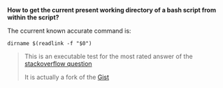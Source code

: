 __How to get the current present working directory of a bash script from within the script?__

The ccurrent known accurate command is:

`dirname $(readlink -f "$0")`

> This is an executable test for the most rated answer of the [stackoverflow question][SO]
>
> It is actually a fork of the [Gist](https://gist.github.com/tvlooy/cbfbdb111a4ebad8b93e)

[SO]: http://stackoverflow.com/questions/59895/getting-the-current-present-working-directory-of-a-bash-script-from-within-the-s?page=1&tab=votes#tab-top
